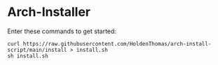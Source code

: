 # Arch-Installer

Enter these commands to get started:
```
curl https://raw.githubusercontent.com/HoldenThomas/arch-install-script/main/install > install.sh
sh install.sh
```
